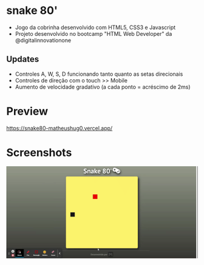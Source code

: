 # snake 80'
- Jogo da cobrinha desenvolvido com HTML5, CSS3 e Javascript
- Projeto desenvolvido no bootcamp "HTML Web Developer" da @digitalinnovationone

## Updates
-   Controles A, W, S, D funcionando tanto quanto as setas direcionais
-   Controles de direção com o touch >> Mobile
-   Aumento de velocidade gradativo (a cada ponto = acréscimo de 2ms)

# Preview
https://snake80-matheushug0.vercel.app/

# Screenshots

<img src="./preview.gif">
